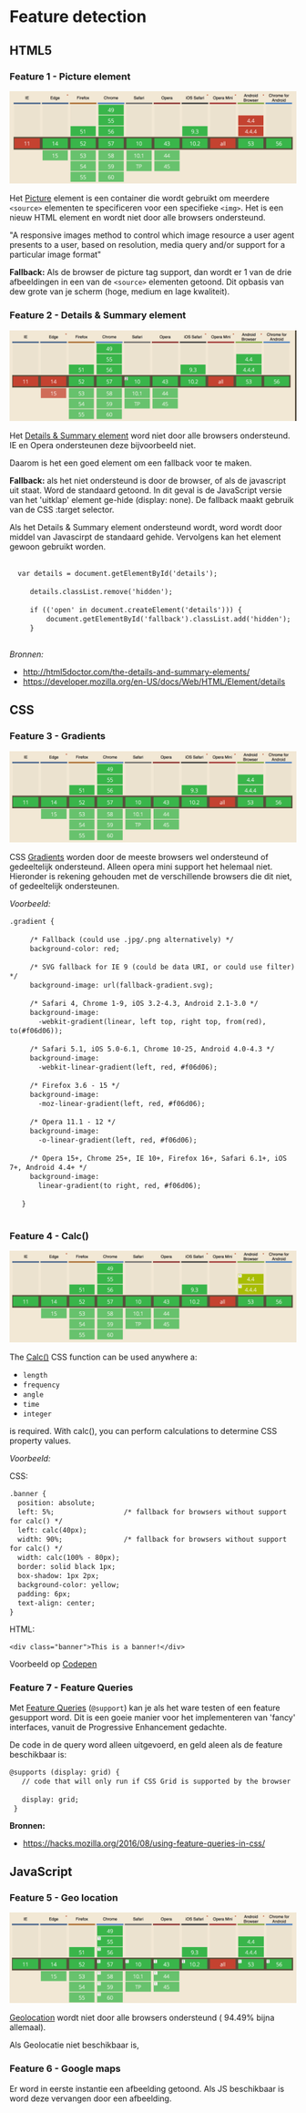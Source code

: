 # Feature detection

## HTML5

### Feature 1 - Picture element

 ![alt text](images-readme/f1.png "Can i use")

Het [Picture](https://developer.mozilla.org/en/docs/Web/HTML/Element/picture) element is een container die wordt gebruikt om
 meerdere `<source>` elementen te specificeren voor een specifieke `<img>`.
 Het is een nieuw HTML element en wordt niet door alle browsers ondersteund.
 
 "A responsive images method to control which image resource a user agent presents to a user, based on resolution, media query and/or support for a particular image format"
 
 **Fallback:** Als de browser de picture tag support, dan wordt er 1 van de drie afbeeldingen in een van de `<source>` elementen getoond. Dit
 opbasis van dew grote van je scherm (hoge, medium en lage kwaliteit).
  
 
 ### Feature 2 - Details & Summary element
 
 ![alt text](images-readme/f2.png "Can i use")
 
 Het [Details & Summary element]() word niet door alle browsers ondersteund. IE en Opera ondersteunen deze bijvoorbeeld
  niet.
  
  Daarom is het een goed element om een fallback voor te maken.
  
  **Fallback:** als het niet ondersteund is door de browser, of als de javascript uit staat. Word de standaard getoond. In dit geval
  is de JavaScript versie van het 'uitklap' element ge-hide (display: none). De fallback maakt gebruik van de
  CSS :target selector.
  
  Als het Details & Summary element ondersteund wordt, word wordt door middel van Javascirpt de standaard gehide. Vervolgens kan het element gewoon gebruikt worden.
  
  ```
  
    var details = document.getElementById('details');
   
       details.classList.remove('hidden');
   
       if (('open' in document.createElement('details'))) {
           document.getElementById('fallback').classList.add('hidden');
       }
       
```

 *Bronnen:*
  
  - http://html5doctor.com/the-details-and-summary-elements/
  - https://developer.mozilla.org/en-US/docs/Web/HTML/Element/details
 
 ## CSS
 
 ### Feature 3 - Gradients
 
  ![alt text](images-readme/f3.png "Can i use")
 
 CSS [Gradients](https://css-tricks.com/css3-gradients/) worden door de meeste browsers wel ondersteund of gedeeltelijk ondersteund.
 Alleen opera mini support het helemaal niet. Hieronder is rekening gehouden met de verschillende browsers die dit niet, of gedeeltelijk
 ondersteunen.
 
 *Voorbeeld:*
 
 ```
 .gradient {
      
      /* Fallback (could use .jpg/.png alternatively) */
      background-color: red;
    
      /* SVG fallback for IE 9 (could be data URI, or could use filter) */
      background-image: url(fallback-gradient.svg); 
    
      /* Safari 4, Chrome 1-9, iOS 3.2-4.3, Android 2.1-3.0 */
      background-image:
        -webkit-gradient(linear, left top, right top, from(red), to(#f06d06));
      
      /* Safari 5.1, iOS 5.0-6.1, Chrome 10-25, Android 4.0-4.3 */
      background-image:
        -webkit-linear-gradient(left, red, #f06d06);
    
      /* Firefox 3.6 - 15 */
      background-image:
        -moz-linear-gradient(left, red, #f06d06);
    
      /* Opera 11.1 - 12 */
      background-image:
        -o-linear-gradient(left, red, #f06d06);
    
      /* Opera 15+, Chrome 25+, IE 10+, Firefox 16+, Safari 6.1+, iOS 7+, Android 4.4+ */
      background-image:
        linear-gradient(to right, red, #f06d06);
    
    }
    
```

### Feature 4 - Calc()

 ![alt text](images-readme/f4.png "Can i use")
 
 The [Calc()](https://developer.mozilla.org/en/docs/Web/CSS/calc) CSS function can be used anywhere a:
 
 - `length`
 - `frequency`
 - `angle`
 - `time`
 - `integer`
 
 is required. With calc(), you can perform calculations to determine CSS property values.

*Voorbeeld:*

CSS:
```
.banner {
  position: absolute;
  left: 5%;                 /* fallback for browsers without support for calc() */
  left: calc(40px);
  width: 90%;               /* fallback for browsers without support for calc() */
  width: calc(100% - 80px);
  border: solid black 1px;
  box-shadow: 1px 2px;
  background-color: yellow;
  padding: 6px;
  text-align: center;
}
```
HTML:
```
<div class="banner">This is a banner!</div>
```

Voorbeeld op [Codepen](http://codepen.io/pierman1/pen/vxjQjv)

### Feature 7 - Feature Queries

Met [Feature Queries](https://hacks.mozilla.org/2016/08/using-feature-queries-in-css/) (`@support`) kan je 
als het ware testen of een feature gesupport word. Dit is een goeie manier voor het implementeren van 'fancy' interfaces,
vanuit de Progressive Enhancement gedachte.

De code in de query word alleen uitgevoerd, en geld aleen als de feature beschikbaar is:

```
@supports (display: grid) {
   // code that will only run if CSS Grid is supported by the browser 
   
   display: grid;
 }
```

**Bronnen:**

- https://hacks.mozilla.org/2016/08/using-feature-queries-in-css/



## JavaScript

### Feature 5 - Geo location

 ![alt text](images-readme/f5.png "Can i use")

[Geolocation]() wordt niet door alle browsers ondersteund (	94.49% bijna allemaal).

Als Geolocatie niet beschikbaar is,

### Feature 6 - Google maps

Er word in eerste instantie een afbeelding getoond. Als JS beschikbaar is word deze vervangen door een afbeelding.




